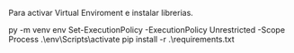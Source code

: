 Para activar Virtual Enviroment e instalar librerias.

py -m venv env
Set-ExecutionPolicy -ExecutionPolicy Unrestricted -Scope Process
.\env\Scripts\activate
pip install -r .\requirements.txt
